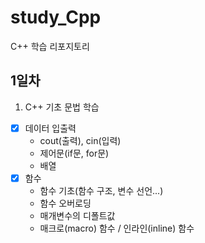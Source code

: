 # study_Cpp
C++ 학습 리포지토리

## 1일차
1. C++ 기초 문법 학습
  - [x] 데이터 입출력     
    - cout(출력), cin(입력)
    - 제어문(if문, for문)
    - 배열
  - [x] 함수
    - 함수 기초(함수 구조, 변수 선언...)
    - 함수 오버로딩
    - 매개변수의 디폴트값
    - 매크로(macro) 함수 / 인라인(inline) 함수
